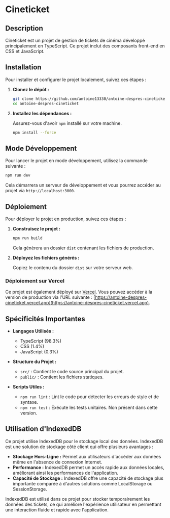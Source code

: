 # Cineticket

## Description

Cineticket est un projet de gestion de tickets de cinéma développé principalement en TypeScript. Ce projet inclut des composants front-end en CSS et JavaScript.

## Installation

Pour installer et configurer le projet localement, suivez ces étapes :

1. **Clonez le dépôt :**

   ```sh
   git clone https://github.com/antoine13330/antoine-despres-cineticket.git
   cd antoine-despres-cineticket
   ```

2. **Installez les dépendances :**

   Assurez-vous d'avoir `npm` installé sur votre machine.

   ```sh
   npm install --force 
   ```

## Mode Développement

Pour lancer le projet en mode développement, utilisez la commande suivante :

```sh
npm run dev
```

Cela démarrera un serveur de développement et vous pourrez accéder au projet via `http://localhost:3000`.

## Déploiement

Pour déployer le projet en production, suivez ces étapes :

1. **Construisez le projet :**

   ```sh
   npm run build
   ```

   Cela génèrera un dossier `dist` contenant les fichiers de production.

2. **Déployez les fichiers générés :**

   Copiez le contenu du dossier `dist` sur votre serveur web.

### Déploiement sur Vercel

Ce projet est également déployé sur [Vercel](https://vercel.com/). Vous pouvez accéder à la version de production via l'URL suivante : [https://antoine-despres-cineticket.vercel.app](https://antoine-despres-cineticket.vercel.app).


## Spécificités Importantes

- **Langages Utilisés :**
  - TypeScript (98.3%)
  - CSS (1.4%)
  - JavaScript (0.3%)

- **Structure du Projet :**
  - `src/` : Contient le code source principal du projet.
  - `public/` : Contient les fichiers statiques.

- **Scripts Utiles :**
  - `npm run lint` : Lint le code pour détecter les erreurs de style et de syntaxe.
  - `npm run test` : Exécute les tests unitaires. Non présent dans cette version.

## Utilisation d'IndexedDB

Ce projet utilise IndexedDB pour le stockage local des données. IndexedDB est une solution de stockage côté client qui offre plusieurs avantages :

- **Stockage Hors-Ligne :** Permet aux utilisateurs d'accéder aux données même en l'absence de connexion Internet.
- **Performance :** IndexedDB permet un accès rapide aux données locales, améliorant ainsi les performances de l'application.
- **Capacité de Stockage :** IndexedDB offre une capacité de stockage plus importante comparée à d'autres solutions comme LocalStorage ou SessionStorage.

IndexedDB est utilisé dans ce projet pour stocker temporairement les données des tickets, ce qui améliore l'expérience utilisateur en permettant une interaction fluide et rapide avec l'application.


